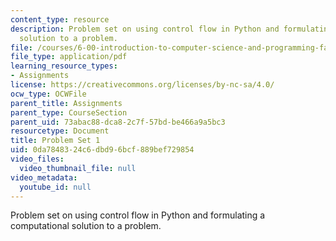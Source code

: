 ```yaml
---
content_type: resource
description: Problem set on using control flow in Python and formulating a computational
  solution to a problem.
file: /courses/6-00-introduction-to-computer-science-and-programming-fall-2008/0da7848324c6dbd96bcf889bef729854_pset1.pdf
file_type: application/pdf
learning_resource_types:
- Assignments
license: https://creativecommons.org/licenses/by-nc-sa/4.0/
ocw_type: OCWFile
parent_title: Assignments
parent_type: CourseSection
parent_uid: 73abac88-dca8-2c7f-57bd-be466a9a5bc3
resourcetype: Document
title: Problem Set 1
uid: 0da78483-24c6-dbd9-6bcf-889bef729854
video_files:
  video_thumbnail_file: null
video_metadata:
  youtube_id: null
---
```

Problem set on using control flow in Python and formulating a computational solution to a problem.